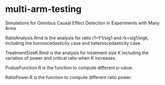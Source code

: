 # multi-arm-testing
Simulations for Omnibus Causal Effect Detection in Experiments with Many Arms

RatioAnalysis.Rmd is the analysis for ratio r1=Y1/sig1 and rk=sig1/sigk, including the homoscedasticity case and heteroscedasticity case.

TreatmentSizeK.Rmd is the analysis for treatment size K including the variation of power and critical ratio when K increases.

PvalueFunction.R is the function to compute different p-value.

RatioPower.R is the function to compute different ratio power.